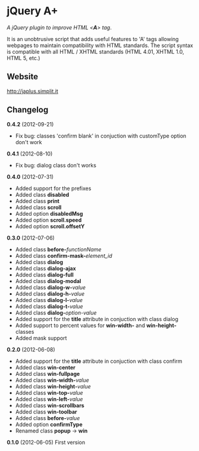 jQuery A+
=========

*A jQuery plugin to improve HTML <**A**> tag*. 

It is an unobtrusive script that adds useful features to 'A' tags allowing webpages to maintain compatibility with HTML standards.
The script syntax is compatible with all HTML / XHTML standards (HTML 4.01, XHTML 1.0, HTML 5, etc.)

Website
-----------------------
http://japlus.simplit.it

Changelog
---------
**0.4.2** (2012-09-21)

* Fix bug: classes 'confirm blank' in conjuction with customType option don't work

**0.4.1** (2012-08-10)

* Fix bug: dialog class don't works

**0.4.0** (2012-07-31)

* Added support for the prefixes
* Added class **disabled**
* Added class **print**
* Added class **scroll**
* Added option **disabledMsg**
* Added option **scroll.speed**
* Added option **scroll.offsetY**

**0.3.0** (2012-07-06)

* Added class **before-**_functionName_
* Added class **confirm-mask-**_element_id_
* Added class **dialog** 
* Added class **dialog-ajax**
* Added class **dialog-full**
* Added class **dialog-modal**
* Added class **dialog-w-**_value_
* Added class **dialog-h-**_value_
* Added class **dialog-l-**_value_
* Added class **dialog-t-**_value_
* Added class **dialog-**_option-value_
* Added support for the **title** attribute in conjuction with class dialog
* Added support to percent values for **win-width-** and **win-height-** classes
* Added mask support

**0.2.0** (2012-06-08)

* Added support for the **title** attribute in conjuction with class confirm
* Added class **win-center**
* Added class **win-fullpage**
* Added class **win-width-**_value_
* Added class **win-height-**_value_
* Added class **win-top-**_value_
* Added class **win-left-**_value_
* Added class **win-scrollbars**
* Added class **win-toolbar**
* Added class **before-**_value_
* Added option **confirmType**
* Renamed class **popup** -> **win** 

**0.1.0** (2012-06-05)
First version